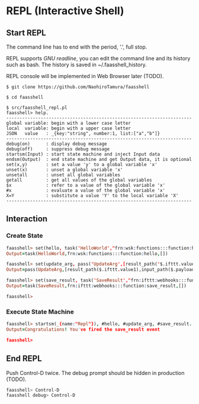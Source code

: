 # REPL (Interactive Shell)

## Start REPL

The command line has to end with the period, '.', full stop.

REPL supports *GNU readline*, you can edit the command line and its history such as bash. The history is saved in ~/.faasshell_history.

REPL console will be implemented in Web Browser later (TODO).

```
$ git clone https://github.com/NaohiroTamura/faasshell

$ cd faasshell

$ src/faasshell_repl.pl
faasshell> help.
----------------------------------------------------------------------
global variable: begin with a lower case letter
local  variable: begin with a upper case letter
JSON   value   : _{key:"string", number:1, list:["a","b"]}
----------------------------------------------------------------------
debug(on)      : display debug message
debug(off)     : suppress debug message
startsm(Input) : start state machine and inject Input data
endsm(Output)  : end state machine and get Output data, it is optional
set(x,y)       : set a value 'y' to a global variable 'x'
unset(x)       : unset a global variable 'x'
unsetall       : unset all global variables
getall         : get all values of the global variables
$x             : refer to a value of the global variable 'x'
#x             : evaluate a value of the global variable 'x'
X=Y            : substitute a value 'Y' to the local variable 'X'
----------------------------------------------------------------------
```

## Interaction

### Create State

```prolog
faasshell> set(hello, task('HelloWorld',"frn:wsk:functions:::function:hello",[])).
Output=task(HelloWorld,frn:wsk:functions:::function:hello,[])

faasshell> set(update_arg, pass('UpdateArg',[result_path('$.ifttt.value1'),input_path('$.payload'),output_path('$.ifttt')])).
Output=pass(UpdateArg,[result_path($.ifttt.value1),input_path($.payload),output_path($.ifttt)])

faasshell> set(save_result, task('SaveResult',"frn:ifttt:webhooks:::function:save_result",[])).
Output=task(SaveResult,frn:ifttt:webhooks:::function:save_result,[])

faasshell>
```

### Execute State Machine

```prolog
faasshell> startsm(_{name:"Repl"}), #hello, #update_arg, #save_result.
Output=Congratulations! You've fired the save_result event

faasshell>
```

## End REPL

Push Control-D twice. The debug prompt should be hidden in production (TODO).

```sh
faasshell> Control-D
faasshell debug> Control-D
```
